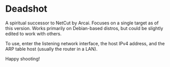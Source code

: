 # Deadshot
A spiritual successor to NetCut by Arcai. Focuses on a single target as of this version. Works primarily on Debian-based distros, but could be slightly edited to work with others.

To use, enter the listening network interface, the host IPv4 address, and the ARP table host (usually the router in a LAN). 

Happy shooting!
